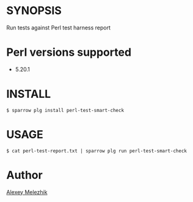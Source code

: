 # SYNOPSIS

Run tests against Perl test harness report

# Perl versions supported

* 5.20.1

# INSTALL


    $ sparrow plg install perl-test-smart-check


# USAGE

    $ cat perl-test-report.txt | sparrow plg run perl-test-smart-check


# Author

[Alexey Melezhik](mailto:melezhik@gmail.com)


